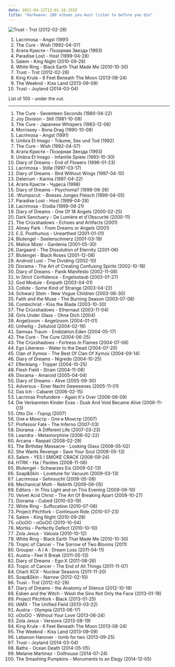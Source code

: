 ```yaml
---
date: 2021-04-12T13:01:18.255Z
title: "darkwave: 100 albums you must listen to before you die"
---
```

![Trust - Trst (2012-02-28)](http://coverartarchive.org/release/7bd4468c-2434-4450-8fa5-76812f1b56aa/9082713992-500.jpg "Trust - Trst (2012-02-28)")
<ol class="albums">
<li data-cover="https://img.discogs.com/YXJHpQW8y46vG7hRWW_9ANNY1LI=/fit-in/600x530/filters:strip_icc():format(jpeg):mode_rgb():quality(90)/discogs-images/R-2008477-1258239023.jpeg.jpg" data-tags="gothic, darkwave" role="button">Lacrimosa - Angst (1991)</li>
<li data-cover="http://coverartarchive.org/release/4284b81f-1731-313a-a4de-58b4c18a754a/5808321423-500.jpg" data-tags="90s, alternative" role="button">The Cure - Wish (1992-04-07)</li>
<li data-cover="https://via.placeholder.com/450" data-tags="gothic rock, darkwave, decadence, gothic" role="button">Агата Кристи - Позорная Звезда (1993)</li>
<li data-cover="https://img.discogs.com/IrPgeuAaT2g3YFS9j_LV1JErqJw=/fit-in/600x600/filters:strip_icc():format(jpeg):mode_rgb():quality(90)/discogs-images/R-3981598-1351321028-9016.jpeg.jpg" data-tags="synthpop" role="button">Paradise Lost - Host (1999-04-28)</li>
<li data-cover="http://coverartarchive.org/release/c2852bc2-4919-41e7-aab4-c3ff47ba1c2c/20543754977-500.jpg" data-tags="witch house" role="button">Salem - King Night (2010-09-28)</li>
<li data-cover="http://coverartarchive.org/release/1c3b875d-bd9d-4157-97ae-6e1091437126/15535585693-500.jpg" data-tags="darkwave, witch house, shoegaze" role="button">White Ring - Black Earth That Made Me (2010-10-30)</li>
<li data-cover="http://coverartarchive.org/release/7bd4468c-2434-4450-8fa5-76812f1b56aa/9082713992-500.jpg" data-tags="synthpop, darkwave, electronic" role="button">Trust - Trst (2012-02-28)</li>
<li data-cover="http://coverartarchive.org/release/6c433abe-415f-47e5-9bfa-44fbafee151b/5084224967-500.jpg" data-tags="post-punk" role="button">King Krule - 6 Feet Beneath The Moon (2013-08-24)</li>
<li data-cover="http://coverartarchive.org/release/f43909e0-943f-4afa-98d0-497ed2054e1b/5066822902-500.jpg" data-tags="r&b" role="button">The Weeknd - Kiss Land (2013-09-09)</li>
<li data-cover="http://coverartarchive.org/release/5c4db4be-9c79-443c-824c-9b8edbe5b573/6950823276-500.jpg" data-tags="electronic, synthpop, darkwave" role="button">Trust - Joyland (2014-03-04)</li>
</ol>
List of 100 - under the cut.
<!-- more -->

_________________

<ol class="albums">
<li data-cover="http://coverartarchive.org/release/710f4e35-a355-45ba-b61f-2a969ff8e870/12483197648-500.jpg" data-tags="post-punk" role="button">
The Cure - Seventeen Seconds (1980-04-22)
</li>
<li data-cover="https://via.placeholder.com/450" data-tags="post-punk, new wave" role="button">
Joy Division - Still (1981-10-08)
</li>
<li data-cover="http://coverartarchive.org/release/186edf0e-9c33-4233-8472-772c766d0f23/9667861123-500.jpg" data-tags="new wave, 80s" role="button">
The Cure - Japanese Whispers (1983-12-06)
</li>
<li data-cover="http://coverartarchive.org/release/74678f8d-80a8-3091-ada8-89d617241547/22697273580-500.jpg" data-tags="morrissey, alternative" role="button">
Morrissey - Bona Drag (1990-10-08)
</li>
<li data-cover="https://img.discogs.com/YXJHpQW8y46vG7hRWW_9ANNY1LI=/fit-in/600x530/filters:strip_icc():format(jpeg):mode_rgb():quality(90)/discogs-images/R-2008477-1258239023.jpeg.jpg" data-tags="gothic, darkwave" role="button">
Lacrimosa - Angst (1991)
</li>
<li data-cover="http://coverartarchive.org/release/0eeec535-48c2-4cca-bf7f-7b8d4371bd8e/12525338901-500.jpg" data-tags="gothic" role="button">
Umbra Et Imago - Träume, Sex und Tod (1992)
</li>
<li data-cover="http://coverartarchive.org/release/4284b81f-1731-313a-a4de-58b4c18a754a/5808321423-500.jpg" data-tags="90s, alternative" role="button">
The Cure - Wish (1992-04-07)
</li>
<li data-cover="https://via.placeholder.com/450" data-tags="gothic rock, darkwave, decadence, gothic" role="button">
Агата Кристи - Позорная Звезда (1993)
</li>
<li data-cover="http://coverartarchive.org/release/c6a46fa0-5c9d-4eab-84e4-b08a8951a7d8/12525332738-500.jpg" data-tags="gothic" role="button">
Umbra Et Imago - Infantile Spiele (1993-10-30)
</li>
<li data-cover="http://coverartarchive.org/release/b9f1df5a-8b81-4ada-91c7-42589808d818/15577482540-500.jpg" data-tags="darkwave" role="button">
Diary of Dreams - End of Flowers (1996-01-23)
</li>
<li data-cover="https://img.discogs.com/9wguWBIrs_N0GB64pqDyunfBIEc=/fit-in/600x589/filters:strip_icc():format(jpeg):mode_rgb():quality(90)/discogs-images/R-6253081-1415096233-5763.jpeg.jpg" data-tags="gothic, gothic metal, symphonic metal" role="button">
Lacrimosa - Stille (1997-03-17)
</li>
<li data-cover="http://coverartarchive.org/release/1cb36a21-ad82-3ad1-8153-7f2a351b05b7/15577503825-500.jpg" data-tags="darkwave" role="button">
Diary of Dreams - Bird Without Wings (1997-04-10)
</li>
<li data-cover="http://coverartarchive.org/release/5a10bb6c-a45a-3a7c-8b3e-db564afae2f3/14512497121-500.jpg" data-tags="ambient" role="button">
Delerium - Karma (1997-04-22)
</li>
<li data-cover="http://coverartarchive.org/release/cc28a1e5-3497-4b59-9163-7bf78651a0e6/3856745463-500.jpg" data-tags="gothic rock, darkwave, dark electro" role="button">
Агата Кристи - Чудеса (1998)
</li>
<li data-cover="http://coverartarchive.org/release/f466d197-2b3f-41b3-beba-03d5a6a82b2e/15577523780-500.jpg" data-tags="darkwave, blaue stunden" role="button">
Diary of Dreams - Psychoma? (1998-06-26)
</li>
<li data-cover="http://coverartarchive.org/release/ff3da163-66f1-41f6-8b59-2a90b7840865/4824617654-500.jpg" data-tags="dark electro, ebm" role="button">
:Wumpscut: - Boeses Junges Fleisch (1999-04-05)
</li>
<li data-cover="https://img.discogs.com/IrPgeuAaT2g3YFS9j_LV1JErqJw=/fit-in/600x600/filters:strip_icc():format(jpeg):mode_rgb():quality(90)/discogs-images/R-3981598-1351321028-9016.jpeg.jpg" data-tags="synthpop" role="button">
Paradise Lost - Host (1999-04-28)
</li>
<li data-cover="https://img.discogs.com/kghbP0cZiuZgaQ_jVxLPPJPBXSI=/fit-in/478x742/filters:strip_icc():format(jpeg):mode_rgb():quality(90)/discogs-images/R-7173385-1435353547-9883.jpeg.jpg" data-tags="gothic metal, gothic" role="button">
Lacrimosa - Elodia (1999-08-21)
</li>
<li data-cover="https://img.discogs.com/NEaBBjoOiFs2tA1B0Qddv2b_4sI=/fit-in/600x523/filters:strip_icc():format(jpeg):mode_rgb():quality(90)/discogs-images/R-1932608-1254816865.jpeg.jpg" data-tags="darkwave" role="button">
Diary of Dreams - One Of 18 Angels (2000-02-25)
</li>
<li data-cover="http://coverartarchive.org/release/b7da4b4f-31ae-408f-87de-18cf8fe8a4c7/22396327500-500.jpg" data-tags="gothic, neoclassical darkwave, ethereal, darkwave" role="button">
Dark Sanctuary - De Lumière et d'Obscurité (2000-11)
</li>
<li data-cover="http://coverartarchive.org/release/784ad3eb-c5f5-4e80-8ea8-d763c1b4cc49/21807477950-500.jpg" data-tags="darkwave" role="button">
The Crüxshadows - Echoes and Artifacts (2001)
</li>
<li data-cover="http://coverartarchive.org/release/63ff3f6d-7715-4079-b86d-0ea47394c9b5/6367555042-500.jpg" data-tags="darkwave, steampunk" role="button">
Abney Park - From Dreams or Angels (2001)
</li>
<li data-cover="http://coverartarchive.org/release/c958fc3b-1a1a-4728-ae0b-a149eb5abfa9/8791017488-500.jpg" data-tags="new age" role="button">
E.S. Posthumus - Unearthed (2001-01-01)
</li>
<li data-cover="http://coverartarchive.org/release/2b18f9eb-b171-4fd6-ab1f-9801c4adc992/11392866472-500.jpg" data-tags="electrogoth, industrial, ebm, darkwave" role="button">
Blutengel - Seelenschmerz (2001-03-19)
</li>
<li data-cover="https://via.placeholder.com/450" data-tags="darkwave, doll of malice mizer, love the cover art" role="button">
Malice Mizer - Gardenia (2001-05-30)
</li>
<li data-cover="http://coverartarchive.org/release/fa4868f0-1f2f-4bdc-9cc3-61b107642db3/27796142340-500.jpg" data-tags="dark ambient, darkwave" role="button">
Dargaard - The Dissolution of Eternity (2001-06)
</li>
<li data-cover="http://coverartarchive.org/release/5688c604-5893-398f-b703-e58b0196a1bf/3862384019-500.jpg" data-tags="electronic, gothic, dark electro, darkwave, female vocalist, darksynth, albums i own digitally, favorites ebm electronic" role="button">
Blutengel - Black Roses (2001-12-08)
</li>
<li data-cover="https://img.discogs.com/4_L3HUqm0-MBZfi33XPORGfmCyY=/fit-in/550x500/filters:strip_icc():format(jpeg):mode_rgb():quality(90)/discogs-images/R-192361-1161082014.jpeg.jpg" data-tags="darkwave, electronic, industrial" role="button">
Android Lust - The Dividing (2002-10)
</li>
<li data-cover="http://coverartarchive.org/release/c0739dc8-051e-42d2-a2fe-2eba4bf3bc66/15577747692-500.jpg" data-tags="darkwave" role="button">
Diorama - The Art of Creating Confusing Spirits (2002-10-18)
</li>
<li data-cover="http://coverartarchive.org/release/6cce3b5f-797c-4fd2-a0b7-1f062ff2994d/2106784314-500.jpg" data-tags="darkwave" role="button">
Diary of Dreams - Panik Manifesto (2002-11-08)
</li>
<li data-cover="https://via.placeholder.com/450" data-tags="darkwave" role="button">
In Strict Confidence - Engelsstaub (2003-01-27)
</li>
<li data-cover="https://via.placeholder.com/450" data-tags="industrial" role="button">
God Module - Empath (2003-04-01)
</li>
<li data-cover="http://coverartarchive.org/release/003ad0e3-3b5f-4e15-8fc1-2878ff00008f/2216965260-500.jpg" data-tags="darkwave" role="button">
Collide - Some Kind of Strange (2003-04-22)
</li>
<li data-cover="http://coverartarchive.org/release/ab4c39c2-fcff-4ec3-92bd-00879500319d/9595704047-500.jpg" data-tags="electronic, japanese, darkwave" role="button">
Schwarz Stein - New Vogue Children (2003-06-30)
</li>
<li data-cover="https://img.discogs.com/PwLxDpKp4ZMyejyXT5CjJ_eDh8k=/fit-in/600x600/filters:strip_icc():format(jpeg):mode_rgb():quality(90)/discogs-images/R-479776-1402230122-1820.jpeg.jpg" data-tags="darkwave, gothic rock" role="button">
Faith and the Muse - The Burning Season (2003-07-08)
</li>
<li data-cover="http://coverartarchive.org/release/fc92749b-12ca-4ab0-b7ba-0c6c275485a7/3903807399-500.jpg" data-tags="industrial, gothic, ebm, darkwave, tbm, aggrotech" role="button">
Combichrist - Kiss the Blade (2003-10-30)
</li>
<li data-cover="http://coverartarchive.org/release/8ba46ce8-65b9-453f-8007-0f2d9841766c/2099083698-500.jpg" data-tags="darkwave" role="button">
The Crüxshadows - Ethernaut (2003-11-04)
</li>
<li data-cover="http://coverartarchive.org/release/fd494008-b1d9-4c12-a3b0-599d06523113/20957527967-500.jpg" data-tags="darkwave" role="button">
Girls Under Glass - Ohne Dich (2004)
</li>
<li data-cover="http://coverartarchive.org/release/58f47cac-c702-4018-ba4a-7cf3a40941a2/2610903396-500.jpg" data-tags="ambient, ethereal, darkwave, female vocalists" role="button">
Angelzoom - Angelzoom (2004-01-01)
</li>
<li data-cover="http://coverartarchive.org/release/05c76df8-a899-4fb7-aae9-ed5b12fb531b/2138443877-500.jpg" data-tags="gothic" role="button">
Unheilig - Zelluloid (2004-02-16)
</li>
<li data-cover="https://img.discogs.com/9gzgtPKZZGt-uhtf3Q_4xyXsWWY=/fit-in/410x400/filters:strip_icc():format(jpeg):mode_rgb():quality(90)/discogs-images/R-2877466-1305269493.jpeg.jpg" data-tags="avantgarde, gothic metal, darkwave, dark gothic" role="button">
Samsas Traum - Endstation.Eden (2004-05-17)
</li>
<li data-cover="http://coverartarchive.org/release/25e2716b-2c65-3ef8-b4ff-afc96570347d/7947383918-500.jpg" data-tags="post-punk, rock, alternative" role="button">
The Cure - The Cure (2004-06-25)
</li>
<li data-cover="http://coverartarchive.org/release/f38a477a-97f3-4b2b-ab06-f6c1575653e2/22035065102-500.jpg" data-tags="gothic, darkwave" role="button">
The Crüxshadows - Fortress In Flames (2004-07-06)
</li>
<li data-cover="https://img.discogs.com/Agonj2gHUipo1rRZCV8OfNLZI9k=/fit-in/594x585/filters:strip_icc():format(jpeg):mode_rgb():quality(90)/discogs-images/R-835855-1348710501-7794.jpeg.jpg" data-tags="darkwave, gothic rock, sleepless, gothcore, nice and dark, e likeness, coming summer melancholy" role="button">
Ego Likeness - Water to the Dead (2004-07-20)
</li>
<li data-cover="https://img.discogs.com/JWo8EoKgYs1-ImxDg81EczE9YCQ=/fit-in/600x600/filters:strip_icc():format(jpeg):mode_rgb():quality(90)/discogs-images/R-14795332-1581761641-1361.jpeg.jpg" data-tags="gothic metal, darkwave, c xymox" role="button">
Clan of Xymox - The Best Of Clan Of Xymox (2004-09-14)
</li>
<li data-cover="http://coverartarchive.org/release/a15b234a-7564-36a1-ada8-ba3f1a3c3138/7000808882-500.jpg" data-tags="darkwave" role="button">
Diary of Dreams - Nigredo (2004-10-25)
</li>
<li data-cover="https://img.discogs.com/vDrhdpiSCQOv2B2i_eL7O77oHPg=/fit-in/500x446/filters:strip_icc():format(jpeg):mode_rgb():quality(90)/discogs-images/R-339667-1321456005.jpeg.jpg" data-tags="post-rock, electronic" role="button">
Efterklang - Tripper (2004-10-25)
</li>
<li data-cover="http://coverartarchive.org/release/84ad75fa-44b2-3f90-8c5f-4b3fb9708678/10743288348-500.jpg" data-tags="industrial" role="button">
Flesh Field - Strain (2004-11-08)
</li>
<li data-cover="http://coverartarchive.org/release/6f59c0e6-5d8c-40f6-bb40-eb3300c0854f/15577878025-500.jpg" data-tags="electronic, synthpop, darkwave" role="button">
Diorama - Amaroid (2005-04-04)
</li>
<li data-cover="https://img.discogs.com/kmtbiIzL5C7taavRSw_Indg9b7k=/fit-in/600x537/filters:strip_icc():format(jpeg):mode_rgb():quality(90)/discogs-images/R-543537-1589356231-7706.jpeg.jpg" data-tags="darkwave" role="button">
Diary of Dreams - Alive (2005-09-30)
</li>
<li data-cover="http://coverartarchive.org/release/49424610-b673-48c4-ba65-b1477992ba73/11042045100-500.jpg" data-tags="gothic, darkwave" role="button">
Adversus - Einer Nacht Gewesenes (2005-11-01)
</li>
<li data-cover="https://via.placeholder.com/450" data-tags="darkwave" role="button">
Das Ich - Cabaret (2006-02-15)
</li>
<li data-cover="http://coverartarchive.org/release/de9269fa-b966-44f5-879b-99e92f64c390/16291521839-500.jpg" data-tags="gothic metal" role="button">
Lacrimas Profundere - Again It's Over (2006-06-09)
</li>
<li data-cover="https://via.placeholder.com/450" data-tags="neoclassical, darkwave, dark ambient" role="button">
Die Verbannten Kinder Evas - Dusk And Void Became Alive (2006-11-03)
</li>
<li data-cover="http://coverartarchive.org/release/f6fd5cbd-7107-4c00-b994-d45356554b1e/7404384976-500.jpg" data-tags="darkwave, gothic kircore" role="button">
Otto Dix - Город (2007)
</li>
<li data-cover="http://coverartarchive.org/release/625a15f6-c80c-4fd0-92fe-fe50394c56ac/4397360415-500.jpg" data-tags="post-punk, ethereal, darkwave, art pop, ethereal wave" role="button">
Оля и Монстр - Оля и Монстр (2007)
</li>
<li data-cover="https://via.placeholder.com/450" data-tags="darkwave, avant-garde metal" role="button">
Professor Fate - The Inferno (2007-03)
</li>
<li data-cover="http://coverartarchive.org/release/5e3594ba-57a4-4d38-8dba-c5def657096c/15463644260-500.jpg" data-tags="darkwave" role="button">
Diorama - A Different Life (2007-03-23)
</li>
<li data-cover="http://coverartarchive.org/release/93fadf79-9124-4d0c-8405-259659c68633/9389409640-500.jpg" data-tags="gothic, darkwave" role="button">
Leandra - Metamorphine (2008-02-22)
</li>
<li data-cover="http://coverartarchive.org/release/bd609443-4c31-48fd-b1fe-8285eb8530d5/4860307885-500.jpg" data-tags="darkwave, neoclassical" role="button">
Arcana - Raspail (2008-02-29)
</li>
<li data-cover="http://coverartarchive.org/release/ccc11250-3f2a-4c76-a71a-022874b95074/5303165909-500.jpg" data-tags="industrial rock" role="button">
The Birthday Massacre - Looking Glass (2008-05-02)
</li>
<li data-cover="http://coverartarchive.org/release/1a44d18f-180b-4677-b72b-13fa2b58a7e0/9291230911-500.jpg" data-tags="new wave, darkwave" role="button">
She Wants Revenge - Save Your Soul (2008-05-13)
</li>
<li data-cover="https://img.discogs.com/oCJTMdf7S6aout2vXwG8KyX_GLg=/fit-in/361x500/filters:strip_icc():format(jpeg):mode_rgb():quality(90)/discogs-images/R-10554815-1499799953-3353.jpeg.jpg" data-tags="shoegaze, darkwave, witch house" role="button">
Salem - YES I SMOKE CRACK (2008-09-24)
</li>
<li data-cover="https://img.discogs.com/KfX7XjDVx8RmodW4lfTLmlfvfMo=/fit-in/600x617/filters:strip_icc():format(jpeg):mode_rgb():quality(90)/discogs-images/R-1794325-1613993413-5883.jpeg.jpg" data-tags="electronic, darkwave, blast first petite" role="button">
HTRK - Ha / Panties (2008-11-06)
</li>
<li data-cover="http://coverartarchive.org/release/c045cab2-3c68-4b5d-a8c0-2173d28d3e85/11392854153-500.jpg" data-tags="darkwave" role="button">
Blutengel - Schwarzes Eis (2009-02-13)
</li>
<li data-cover="https://img.discogs.com/5ULMdii6V1Px_WEq_Gnq-FYTwV4=/fit-in/500x500/filters:strip_icc():format(jpeg):mode_rgb():quality(90)/discogs-images/R-1690134-1266618713.jpeg.jpg" data-tags="piano" role="button">
Soap&Skin - Lovetune for Vacuum (2009-03-13)
</li>
<li data-cover="https://img.discogs.com/Kdq4zcpvdewpG93Br_lK51L0EQs=/fit-in/300x300/filters:strip_icc():format(jpeg):mode_rgb():quality(90)/discogs-images/R-1767606-1242061109.jpeg.jpg" data-tags="darkwave" role="button">
Lacrimosa - Sehnsucht (2009-05-08)
</li>
<li data-cover="https://img.discogs.com/uGMQNs9K1GsAFPOuYino3zZpC8Q=/fit-in/600x600/filters:strip_icc():format(jpeg):mode_rgb():quality(90)/discogs-images/R-10795983-1504455740-5125.jpeg.jpg" data-tags="industrial, psychedelic, ebm, darkwave" role="button">
Mechanical Moth - Rebirth (2009-06-05)
</li>
<li data-cover="https://img.discogs.com/ZrzWeONUtVrJz4UzL1bO3auIr7U=/fit-in/600x589/filters:strip_icc():format(jpeg):mode_rgb():quality(90)/discogs-images/R-2084980-1423077313-1815.jpeg.jpg" data-tags="synthpop, electronic, post-punk, alternative, post-punk revival" role="button">
Editors - In This Light and on This Evening (2009-09-10)
</li>
<li data-cover="http://coverartarchive.org/release/5b444cd6-af82-4b58-8360-5e29f117a935/11531644394-500.jpg" data-tags="electro industrial" role="button">
Velvet Acid Christ - The Art Of Breaking Apart (2009-10-27)
</li>
<li data-cover="https://img.discogs.com/o_8HPnWdkR8Sfr9NCH2ocTu1uEg=/fit-in/574x569/filters:strip_icc():format(jpeg):mode_rgb():quality(90)/discogs-images/R-2256750-1272725739.jpeg.jpg" data-tags="darkwave" role="button">
Diorama - Cubed (2010-03-19)
</li>
<li data-cover="https://img.discogs.com/o4ozNry2eBaD7Z7XA-dqPZZvHds=/fit-in/588x600/filters:strip_icc():format(jpeg):mode_rgb():quality(90)/discogs-images/R-2387914-1330115772.jpeg.jpg" data-tags="darkwave, witch house" role="button">
White Ring - Suffocation (2010-07-06)
</li>
<li data-cover="https://via.placeholder.com/450" data-tags="industrial, dark electro, darkwave, t, nox-aeternus" role="button">
Project Pitchfork - Continuum Ride (2010-07-23)
</li>
<li data-cover="http://coverartarchive.org/release/c2852bc2-4919-41e7-aab4-c3ff47ba1c2c/20543754977-500.jpg" data-tags="witch house" role="button">
Salem - King Night (2010-09-28)
</li>
<li data-cover="https://img.discogs.com/qrOQU1AqqIIxURq0nEQskWN2bdI=/fit-in/452x452/filters:strip_icc():format(jpeg):mode_rgb():quality(90)/discogs-images/R-2471178-1286031530.jpeg.jpg" data-tags="witch house" role="button">
oOoOO - oOoOO (2010-10-04)
</li>
<li data-cover="http://coverartarchive.org/release/978d8071-0fdb-4cd4-b062-84a4a1023f3d/14004100665-500.jpg" data-tags="ambient, industrial, psychedelic, industrial rock, darkwave, industrial metal, digital download, akiko shikata, better than akiko shikata, more talented than akiko shikata, akiko shikata sucks, akiko shikata cant sing, akiko shikata is a talentless hack and a poser" role="button">
Mortiis - Perfectly Defect (2010-10-10)
</li>
<li data-cover="http://coverartarchive.org/release/1cbdfa9b-f487-4ae2-9ebf-02c74df69715/15005921587-500.jpg" data-tags="darkwave, sacred bones records" role="button">
Zola Jesus - Valusia (2010-10-12)
</li>
<li data-cover="http://coverartarchive.org/release/1c3b875d-bd9d-4157-97ae-6e1091437126/15535585693-500.jpg" data-tags="darkwave, witch house, shoegaze" role="button">
White Ring - Black Earth That Made Me (2010-10-30)
</li>
<li data-cover="https://img.discogs.com/Umfwgyc70Jw4GNc2iBiWDUMYFzM=/fit-in/320x319/filters:strip_icc():format(jpeg):mode_rgb():quality(90)/discogs-images/R-2841951-1303508627.jpeg.jpg" data-tags="darkwave, sand leaper juno charts, carnival of colours" role="button">
Tropic of Cancer - The Sorrow of Two Blooms (2011)
</li>
<li data-cover="http://coverartarchive.org/release/e6b04baa-45b2-4d11-9a81-a91efc3412eb/1858497194-500.jpg" data-tags="experimental" role="button">
Grouper - A I A : Dream Loss (2011-04-11)
</li>
<li data-cover="http://coverartarchive.org/release/5e8aec59-129c-4cb4-b894-5e59edb5c4ca/4261741516-500.jpg" data-tags="indie electronic, new wave, alternative, synthpop" role="button">
Austra - Feel It Break (2011-05-13)
</li>
<li data-cover="http://coverartarchive.org/release/b4eb5a53-d96b-4600-97c5-62bb9cf76607/7825823204-500.jpg" data-tags="darkwave, ambient industrial, electro-goth" role="button">
Diary of Dreams - Ego:X (2011-08-26)
</li>
<li data-cover="http://coverartarchive.org/release/a89ea8b7-17cf-48dd-b253-d6a44c1ba5d9/28421550599-500.jpg" data-tags="darkwave, 10s, downwards, psychedelic snake venom" role="button">
Tropic of Cancer - The End of All Things (2011-11-07)
</li>
<li data-cover="http://coverartarchive.org/release/e51e89ca-e5e3-4fca-baa4-b9a8a5db5eb1/5442636038-500.jpg" data-tags="electropop, british, synthpop, darkwave, alternative dance, 10s" role="button">
Charli XCX - Nuclear Seasons (2011-11-20)
</li>
<li data-cover="http://coverartarchive.org/release/26a6d832-8412-4776-8169-85a0dbd8513b/5257873633-500.jpg" data-tags="neoclassical" role="button">
Soap&Skin - Narrow (2012-02-10)
</li>
<li data-cover="http://coverartarchive.org/release/7bd4468c-2434-4450-8fa5-76812f1b56aa/9082713992-500.jpg" data-tags="synthpop, darkwave, electronic" role="button">
Trust - Trst (2012-02-28)
</li>
<li data-cover="http://coverartarchive.org/release/88af2dfc-e412-4771-a7de-1eece6770c0d/7825877218-500.jpg" data-tags="darkwave" role="button">
Diary of Dreams - the Anatomy of Silence (2012-10-19)
</li>
<li data-cover="https://img.discogs.com/K3HHAaKOZArCSdgaJG0Hpq5wTRY=/fit-in/600x600/filters:strip_icc():format(jpeg):mode_rgb():quality(90)/discogs-images/R-4206704-1358536944-7924.jpeg.jpg" data-tags="electronica, experimental, female vocalists, gothic rock" role="button">
Esben and the Witch - Wash the Sins Not Only the Face (2013-01-18)
</li>
<li data-cover="https://via.placeholder.com/450" data-tags="dark electro, darkwave" role="button">
Project Pitchfork - Black (2013-01-25)
</li>
<li data-cover="http://coverartarchive.org/release/e9f8d83c-ff5e-4ae1-a84e-808b75be92fd/15594291124-500.jpg" data-tags="electronic, alternative" role="button">
IAMX - The Unified Field (2013-03-22)
</li>
<li data-cover="http://coverartarchive.org/release/542f5e53-479f-4581-88b7-93cd05ab489d/4263718745-500.jpg" data-tags="electronic, electropop" role="button">
Austra - Olympia (2013-06-17)
</li>
<li data-cover="http://coverartarchive.org/release/eea3e6d7-eaf8-4d3c-b7e5-7b90844ec9af/4404251011-500.jpg" data-tags="witch house" role="button">
oOoOO - Without Your Love (2013-06-24)
</li>
<li data-cover="https://img.discogs.com/VhSMhxPAX0ohlN01LrEVL1QdZBw=/fit-in/600x600/filters:strip_icc():format(jpeg):mode_rgb():quality(90)/discogs-images/R-5303874-1390141495-9498.jpeg.jpg" data-tags="experimental" role="button">
Zola Jesus - Versions (2013-08-19)
</li>
<li data-cover="http://coverartarchive.org/release/6c433abe-415f-47e5-9bfa-44fbafee151b/5084224967-500.jpg" data-tags="post-punk" role="button">
King Krule - 6 Feet Beneath The Moon (2013-08-24)
</li>
<li data-cover="http://coverartarchive.org/release/f43909e0-943f-4afa-98d0-497ed2054e1b/5066822902-500.jpg" data-tags="r&b" role="button">
The Weeknd - Kiss Land (2013-09-09)
</li>
<li data-cover="http://coverartarchive.org/release/9a250e19-cd8b-44c6-ba30-8d2e9d701cd3/5369579090-500.jpg" data-tags="post-punk" role="button">
Lebanon Hanover - tomb for two (2013-09-25)
</li>
<li data-cover="http://coverartarchive.org/release/5c4db4be-9c79-443c-824c-9b8edbe5b573/6950823276-500.jpg" data-tags="electronic, synthpop, darkwave" role="button">
Trust - Joyland (2014-03-04)
</li>
<li data-cover="http://coverartarchive.org/release/56ce8556-c0f9-4d8d-85a6-d873e9d4cec1/13225929306-500.jpg" data-tags="electronic, glitch" role="button">
Baths - Ocean Death (2014-05-05)
</li>
<li data-cover="https://img.discogs.com/aNaU17z_kgJr1ATCVe4dsyedENw=/fit-in/600x600/filters:strip_icc():format(jpeg):mode_rgb():quality(90)/discogs-images/R-6334097-1416722384-6607.jpeg.jpg" data-tags="indie pop, american, darkwave, the voice, dead to me, dollhouse, gothic pop, carousel, bittersweet tragedy, melanie martinez" role="button">
Melanie Martinez - Dollhouse (2014-07-24)
</li>
<li data-cover="http://coverartarchive.org/release/837e32e7-8852-460e-ab8e-fa754625bf29/14997330850-500.jpg" data-tags="alternative, alternative rock, rock" role="button">
The Smashing Pumpkins - Monuments to an Elegy (2014-12-05)
</li>
</ol>